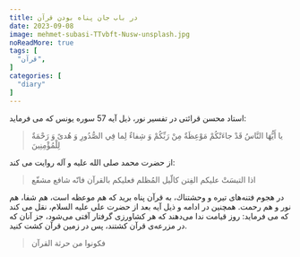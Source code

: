 ```yaml
---
title: در باب جان پناه بودن قرآن
date: 2023-09-08
image: mehmet-subasi-TTvbft-Nusw-unsplash.jpg
noReadMore: true
tags: [
  "قرآن",
]
categories: [
  "diary"
]
---
```

استاد محسن قرائتی در تفسیر نور، ذیل آیه 57 سوره یونس که می فرماید:

> يا أَيُّهَا النَّاسُ قَدْ جاءَتْكُمْ مَوْعِظَةٌ مِنْ رَبِّكُمْ وَ شِفاءٌ لِما فِي الصُّدُورِ وَ هُدىً وَ رَحْمَةٌ لِلْمُؤْمِنِينَ

از حضرت محمد صلى الله عليه و آله روایت می کند:

> اذا التبسَتْ عليكم الفِتن كالّيل المُظلم فعليكم بالقرآن فانّه شافع مشفّع

در هجوم فتنه‌هاى تيره و وحشتناك، به قرآن پناه بريد كه هم موعظه است، هم شفا، هم نور و هم رحمت.
همچنین در ادامه و ذیل آیه بعد از حضرت علی علیه السلام، نقل می کند که می فرماید: روز قيامت ندا مى‌دهند كه هر كشاورزى گرفتار آفتى مى‌شود، جز آنان كه در مزرعه‌ى قرآن كشتند، پس در زمين قرآن كشت كنيد.

> فكونوا من حرثة القرآن
